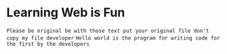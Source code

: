 # Learning Web is Fun

`Please be original be with those text put your original file don't copy my file developer`
```Hello world is the program for writing code for the first by the developers```
